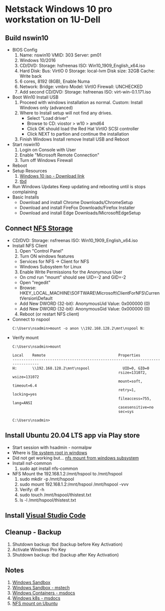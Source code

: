 # Netstack Windows 10 pro workstation on 1U-Dell


## Build nswin10
- BIOS Config
    1. Name: nswin10 VMID: 303 Server: pm01
    2. Windows 10/2016
    3. CD/DVD: Storage: hsfreenas ISO: Win10_1909_English_x64.iso
    4. Hard Disk: Bus: VirtIO 0 Storage: local-lvm Disk size: 32GB Cache: Write back
    5. 6 cores, 8192 (8GB), Enable Numa
    6. Network: Bridge: vmbro Model: VirtIO Firewall: UNCHECKED <disable>
    7. Add second CD/DVD: Storage: hsfreenas ISO: virt-win-0.1.171.iso
- Boot Win10 Install USB
    1. Proceed with windows installation as normal. Custom: Install Windows only (advanced)
    2. Where to Install setup will not find any drives.
        - Select "Load driver"
        - Browse to CD: viostor > w10 > amd64
        - Click OK should load the Red Hat VirtIO SCSI controller
        - Click NEXT to partion and continue the installation
    3. Finish Windows Install remove Install USB and Reboot
- Start nswin10
    1. Login on Console with User
    2. Enable "Microsoft Remote Connection"
    3. Turn off Windows Firewall
- Reboot
- Setup Resources
    1. [Windows 10 iso - Download link](https://www.microsoft.com/en-us/software-download/windows10ISO)
    2. [tbd]()
- Run Windows Updates Keep updating and rebooting until is stops complaining
- Basic Installs
    - Download and install Chrome Downloads/ChromeSetup
    - Download and install FireFox Downloads/Firefox Installer
    - Download and install Edge Downloads/MicrosoftEdgeSetup

## Connect [NFS Storage](https://graspingtech.com/mount-nfs-share-windows-10/)
  - CD/DVD: Storage: nsfreenas ISO: Win10_1909_English_x64.iso
  - Install NFS Client
    1. Open "Control Panel"
    2. Turn ON windows features
      - Services for NFS -> Client for NFS
      - Windows Subsystem for Linux
    3. Enable Write Permissions for the Anonymous User
      - On cmd run "mount" should see UID=-2 and GID=-2
      - Open "regedit"
      - Browse: HKEY_LOCAL_MACHINE\SOFTWARE\Microsoft\ClientForNFS\CurrentVersion\Default
      - Add New DWORD (32-bit): AnonymousUid  Value: 0x000000 (0)
      - Add New DWORD (32-bit): AnonymousGid  Value: 0x000000 (0)
    4. Reboot (or restart NFS client)
  - Connect to nspool
    ```
    C:\Users\nsadmin>mount -o anon \\192.168.128.2\mnt\nspool N:
    ```
  - Verify mount
    ```
    C:\Users\nsadmin>mount

    Local    Remote                                 Properties
    -------------------------------------------------------------------------------
    H:       \\192.168.128.2\mnt\nspool               UID=0, GID=0
                                                    rsize=131072, wsize=131072
                                                    mount=soft, timeout=6.4
                                                    retry=1, locking=yes
                                                    fileaccess=755, lang=ANSI
                                                    casesensitive=no
                                                    sec=sys

    C:\Users\nsadmin>
    ```

## Install Ubuntu 20.04 LTS app via Play store
  - Start session with hsadmin - normalpw
  - Where is [file system root in windows](https://askubuntu.com/questions/759880/where-is-the-ubuntu-file-system-root-directory-in-windows-subsystem-for-linux-an)
  - Did not get working but... [nfs mount from windows subsystem](https://superuser.com/questions/1128634/how-to-access-mounted-network-drive-on-windows-linux-subsystem/1261563)
  - Install nsf-common
    1. sudo apt install nfs-common
  - NFS Mount the 192.168.1.2:/mnt/hspool to /mnt/hspool
    1. sudo mkdir -p /mnt/hspool
    2. sudo mount 192.168.1.2:/mnt/hspool /mnt/hspool -vvv
    3. Verify: df -h
    4. sudo touch /mnt/hspool/thistest.txt
    5. ls -l /mnt/hspool/thistest.txt

## Install [Visual Studio Code](https://code.visualstudio.com/)

## Cleanup - Backup
1. Shutdown backup: tbd (backup before Key Activation)
2. Activate Windows Pro Key
3. Shutdown backup: tbd (backup after Key Activation)
  
## Notes
1. [Windows Sandbox](https://www.theverge.com/2018/12/19/18147991/microsoft-windows-sandbox-security-safety-isolation-standalone-apps)
2. [Windows Sandbox - mstech](https://techcommunity.microsoft.com/t5/windows-kernel-internals/windows-sandbox/ba-p/301849#)
3. [Windows Containers - msdocs](https://docs.microsoft.com/en-us/virtualization/windowscontainers/about/)
4. [Windows k8s - msdocs](https://docs.microsoft.com/en-us/virtualization/windowscontainers/kubernetes/getting-started-kubernetes-windows)
5. [NFS mount on Ubuntu](https://www.digitalocean.com/community/tutorials/how-to-set-up-an-nfs-mount-on-ubuntu-18-04)
